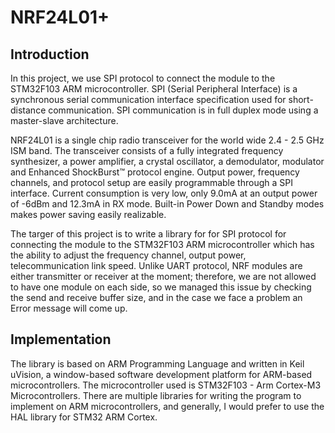 <h1> NRF24L01+ </h1>

<h2> Introduction </h2>
In this project, we use SPI protocol to connect the module to the STM32F103 ARM microcontroller. SPI (Serial Peripheral Interface) is a synchronous serial communication interface specification used for short-distance communication. SPI communication is in full duplex mode using a master-slave architecture.

NRF24L01 is a single chip radio transceiver for the world wide 2.4 - 2.5 GHz ISM band. The transceiver consists of a fully integrated frequency synthesizer, a power amplifier, a crystal oscillator, a demodulator, modulator and Enhanced ShockBurst™ protocol engine. Output power, frequency channels, and protocol setup are easily programmable through a SPI interface. Current consumption is very low, only 9.0mA at an output power of -6dBm and 12.3mA in RX mode. Built-in Power Down and Standby modes makes power saving easily realizable.

The targer of this project is to write a library for for SPI protocol for connecting the module to the STM32F103 ARM microcontroller which has the ability to adjust the frequency channel, output power, telecommunication link speed. Unlike UART protocol, NRF modules are either transmitter or receiver at the moment; therefore, we are not allowed to have one module on each side, so we managed this issue  by checking the send and receive buffer size, and in the case we face a problem an Error message will come up. 

<h2>
  Implementation
</h2>
The library is based on ARM Programming Language and written in Keil uVision, a window-based software development platform for ARM-based microcontrollers. 
The microcontroller used is STM32F103 - Arm Cortex-M3 Microcontrollers.
There are multiple libraries for writing the program to implement on ARM microcontrollers, and generally, I would prefer to use the HAL library for STM32 ARM Cortex.

